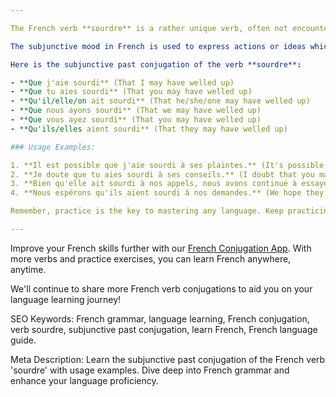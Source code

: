 ```yaml
---

The French verb **sourdre** is a rather unique verb, often not encountered in everyday conversation. However, its understanding and usage can enrich your knowledge of the French language. In this post, we will focus on its subjunctive past conjugation. 

The subjunctive mood in French is used to express actions or ideas which are subjective or uncertain: will/wanting, emotion, doubt, possibility, necessity, judgment. The past subjunctive is a compound tense that follows the same rules of agreement as the past participle.

Here is the subjunctive past conjugation of the verb **sourdre**:

- **Que j'aie sourdi** (That I may have welled up)
- **Que tu aies sourdi** (That you may have welled up)
- **Qu'il/elle/on ait sourdi** (That he/she/one may have welled up)
- **Que nous ayons sourdi** (That we may have welled up)
- **Que vous ayez sourdi** (That you may have welled up)
- **Qu'ils/elles aient sourdi** (That they may have welled up)

### Usage Examples:

1. **Il est possible que j'aie sourdi à ses plaintes.** (It's possible that I may have turned a deaf ear to his complaints.)
2. **Je doute que tu aies sourdi à ses conseils.** (I doubt that you may have ignored his advice.)
3. **Bien qu'elle ait sourdi à nos appels, nous avons continué à essayer.** (Even though she may have ignored our calls, we continued trying.)
4. **Nous espérons qu'ils aient sourdi à nos demandes.** (We hope they may have ignored our requests.)

Remember, practice is the key to mastering any language. Keep practicing these conjugations, and soon, they'll become second nature!

---
```


Improve your French skills further with our [French Conjugation App]({{site.appStore.url}}). With more verbs and practice exercises, you can learn French anywhere, anytime.

We'll continue to share more French verb conjugations to aid you on your language learning journey!

SEO Keywords: French grammar, language learning, French conjugation, verb sourdre, subjunctive past conjugation, learn French, French language guide.

Meta Description: Learn the subjunctive past conjugation of the French verb 'sourdre' with usage examples. Dive deep into French grammar and enhance your language proficiency.